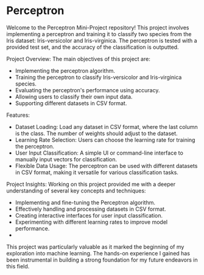# Perceptron

Welcome to the Perceptron Mini-Project repository! This project involves implementing a perceptron and training it to classify two species from the Iris dataset: Iris-versicolor and Iris-virginica. The perceptron is tested with a provided test set, and the accuracy of the classification is outputted.

Project Overview:
The main objectives of this project are:

* Implementing the perceptron algorithm.
* Training the perceptron to classify Iris-versicolor and Iris-virginica species.
* Evaluating the perceptron's performance using accuracy.
* Allowing users to classify their own input data.
* Supporting different datasets in CSV format.
  
Features:

* Dataset Loading: Load any dataset in CSV format, where the last column is the class. The number of weights should adjust to the dataset.
* Learning Rate Selection: Users can choose the learning rate for training the perceptron.
* User Input Classification: A simple UI or command-line interface to manually input vectors for classification.
* Flexible Data Usage: The perceptron can be used with different datasets in CSV format, making it versatile for various classification tasks.

Project Insights:
Working on this project provided me with a deeper understanding of several key concepts and techniques:

* Implementing and fine-tuning the Perceptron algorithm.
* Effectively handling and processing datasets in CSV format.
* Creating interactive interfaces for user input classification.
* Experimenting with different learning rates to improve model performance.
* 
This project was particularly valuable as it marked the beginning of my exploration into machine learning. The hands-on experience I gained has been instrumental in building a strong foundation for my future endeavors in this field.
